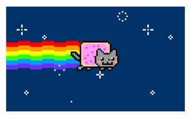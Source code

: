 <a href="https://www.facebook.com/Khanh.041016"><p align="center" ><img src="nyan-cat.gif"/></p></a>
